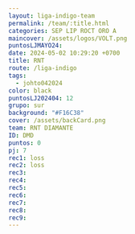 ```yaml
---
layout: liga-indigo-team
permalink: /team/:title.html
categories: SEP LIP ROCT ORO A
maincover: /assets/logos/VOLT.png
puntosLJMAYO24: 
date: 2024-05-02 10:29:20 +0700
title: RNT
route: /liga-indigo
tags:
  - johto042024
color: black
puntosLJ202404: 12
grupo: sur
background: "#F16C38"
cover: /assets/backCard.png
team: RNT DIAMANTE
ID: DMD
puntos: 0
pj: 7
rec1: loss
rec2: loss
rec3: 
rec4: 
rec5: 
rec6: 
rec7: 
rec8: 
rec9:
---
```

